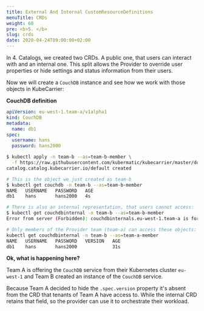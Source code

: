 ```yaml
---
title: External And Internal CustomResourceDefinitions
menuTitle: CRDs
weight: 60
pre: <b>5. </b>
slug: crds
date: 2020-04-24T09:00:00+02:00
---
```


In 4. Catalogs, we created two CRDs. A public one, that users can interact with and an internal one.
This split allows the Provider to override user properties or hide settings and status information from their users.

Now we will create a `CouchDB` instance and see how we work with those objects in KubeCarrier:

**CouchDB definition**

```yaml
apiVersion: eu-west-1.team-a/v1alpha1
kind: CouchDB
metadata:
  name: db1
spec:
  username: hans
  password: hans2000
```
</details>

```bash
$ kubectl apply -n team-b --as=team-b-member \
  -f https://raw.githubusercontent.com/kubermatic/kubecarrier/master/docs/manifests/couchdb.eu-west-1.yaml
catalog.catalog.kubecarrier.io/default created

# This is the object we just created as team-b
$ kubectl get couchdb -n team-b --as=team-b-member
NAME   USERNAME   PASSWORD   AGE
db1    hans       hans2000   4s

# There is also an internal representation, that users cannot access:
$ kubectl get couchdbinternal -n team-b --as=team-b-member
Error from server (Forbidden): couchdbinternals.eu-west-1.team-a is forbidden: User "team-b-member" cannot list resource "couchdbinternals" in API group "eu-west-1.team-a" in the namespace "team-b"

# Only members of the Provider team (team-a) can access these objects:
kubectl get couchdbinternal -n team-b --as=team-a-member
NAME   USERNAME   PASSWORD   VERSION   AGE
db1    hans       hans2000             31s
```

**Ok, what is happening here?**

Team A is offering the `CouchDB` service from their Kubernetes cluster `eu-west-1` and Team B created an instance of the `CouchDB` service.

Because Team A decided to hide the `.spec.version` property it's absent from the CRD that tenants of Team A have access to. While the internal CRD retains that field, so the provider can use it to orchestrate their workload.
